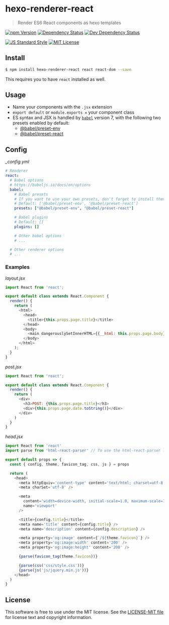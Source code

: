 # hexo-renderer-react

> Render ES6 React components as hexo templates

[![npm Version][npm-image]][npm]
[![Dependency Status][deps-image]][deps]
[![Dev Dependency Status][dev-deps-image]][dev-deps]

[![JS Standard Style][style-image]][style]
[![MIT License][license-image]][LICENSE]


## Install

``` bash
$ npm install hexo-renderer-react react react-dom --save
```

This requires you to have `react` installed as well.


## Usage

* Name your components with the `.jsx` extension
* `export default` or `module.exports =` your component class
* ES syntax and JSX is handled by [`babel`][babel] version 7, with the following two presets enabled by default:
  * [@babel/preset-env](https://github.com/babel/babel/tree/master/packages/babel-preset-env)
  * [@babel/preset-react](https://github.com/babel/babel/tree/master/packages/babel-preset-react)


## Config

*_config.yml*

```yaml
# Renderer
react:
  # Babel options
  # https://babeljs.io/docs/en/options
  babel:
    # Babel presets
    # If you want to use your own presets, don't forget to install them first.
    # Default: ['@babel/preset-env', '@babel/preset-react']
    presets: ["@babel/preset-env", "@babel/preset-react"]

    # Babel plugins
    # Default: []
    plugins: []

    # Other babel options
    # ...

  # Other renderer options
  # ...
```


### Examples

*layout.jsx*
```js
import React from 'react';

export default class extends React.Component {
  render() {
    return (
      <html>
        <head>
          <title>{this.props.page.title}</title>
        </head>
        <body>
          <main dangerouslySetInnerHTML={{__html: this.props.page.body}} />
        </body>
      </html>
    );
  }
}
```

*post.jsx*
```js
import React from 'react';

export default class extends React.Component {
  render() {
    return (
      <div>
        <h3>POST: {this.props.page.title}</h3>
        <div>{this.props.page.date.toString()}</div>
      </div>
    )
  }
}
```

*head.jsx*
```js
import React from 'react'
import parse from 'html-react-parser' // To use the html-react-parser library, you need to install it first.

export default props => {
  const { config, theme, favicon_tag, css, js } = props

  return (
    <head>
      <meta httpEquiv='content-type' content='text/html; charset=utf-8' />
      <meta charSet='utf-8' />

      <meta
        content='width=device-width, initial-scale=1.0, maximum-scale=1.0, user-scalable=0'
        name='viewport'
      />

      <title>{config.title}</title>
      <meta name='title' content={config.title} />
      <meta name='description' content={config.description} />

      <meta property='og:image' content={`/${theme.favicon}`} />
      <meta property='og:image:width' content='200' />
      <meta property='og:image:height' content='200' />

      {parse(favicon_tag(theme.favicon))}

      {parse(css('css/style.css'))}
      {parse(js('js/jquery.min.js'))}
    </head>
  )
}
```


## License

This software is free to use under the MIT license. See the
[LICENSE-MIT file][LICENSE] for license text and copyright information.


[npm]: https://www.npmjs.org/package/hexo-renderer-react
[npm-image]: https://img.shields.io/npm/v/hexo-renderer-react.svg
[deps]: https://david-dm.org/thetalecrafter/hexo-renderer-react
[deps-image]: https://img.shields.io/david/thetalecrafter/hexo-renderer-react.svg
[dev-deps]: https://david-dm.org/thetalecrafter/hexo-renderer-react#info=devDependencies
[dev-deps-image]: https://img.shields.io/david/dev/thetalecrafter/hexo-renderer-react.svg
[style]: https://github.com/feross/standard
[style-image]: https://img.shields.io/badge/code%20style-standard-brightgreen.svg
[license-image]: https://img.shields.io/npm/l/hexo-renderer-react.svg
[babel]: https://github.com/babel/babel
[babel-6-setup]: http://babeljs.io/blog/2015/10/31/setting-up-babel-6/
[babel-preset-es2015]: https://www.npmjs.com/package/babel-preset-es2015
[babel-preset-react]: https://www.npmjs.com/package/babel-preset-react
[babel-preset-stage-0]: https://www.npmjs.com/package/babel-preset-stage-0
[LICENSE]: https://github.com/thetalecrafter/hexo-renderer-react/blob/master/LICENSE-MIT
